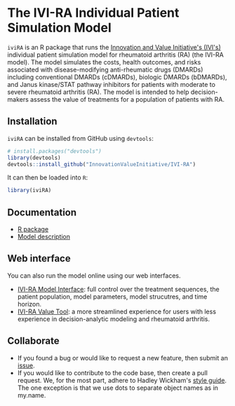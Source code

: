# The IVI-RA Individual Patient Simulation Model
`iviRA` is an R package that runs the [Innovation and Value Initiative's (IVI's)](http://www.thevalueinitiative.org/) individual patient simulation model for rheumatoid arthritis (RA) (the IVI-RA model). The model simulates the costs, health outcomes, and risks associated with disease-modifying anti-rheumatic drugs (DMARDs) including conventional DMARDs (cDMARDs), biologic DMARDs (bDMARDs), and Janus kinase/STAT pathway inhibitors for patients with moderate to severe rheumatoid arthritis (RA). The model is intended to help decision-makers assess the value of treatments for a population of patients with RA.

## Installation
`iviRA` can be installed from GitHub using `devtools`:

```r
# install.packages("devtools")
library(devtools)
devtools::install_github("InnovationValueInitiative/IVI-RA")
```

It can then be loaded into `R`:

```r
library(iviRA)
```

## Documentation
* [R package](https://innovationvalueinitiative.github.io/IVI-RA/)
* [Model description](https://innovationvalueinitiative.github.io/IVI-RA/model-description/model-description.pdf)

## Web interface
You can also run the model online using our web interfaces.

* [IVI-RA Model Interface](https://innovationandvalueinitiative.shinyapps.io/ivi-ra-expert/): full control over the treatment sequences, the patient population, model parameters, model strucutres, and time horizon. 
* [IVI-RA Value Tool](http://apps.thevalueinitiative.org/ivi-ra/): a more streamlined experience for users with less experience in decision-analytic modeling and rheumatoid arthritis. 

## Collaborate
* If you found a bug or would like to request a new feature, then submit an [issue](https://github.com/InnovationValueInitiative/IVI-RA/issues).
* If you would like to contribute to the code base, then create a pull request. We, for the most part, adhere to Hadley Wickham's [style guide](http://adv-r.had.co.nz/Style.html). The one exception is that we use dots to separate object names as in my.name.





